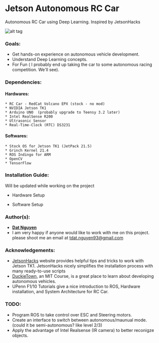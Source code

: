 # Jetson Autonomous RC Car

Autonomous RC Car using Deep Learning. Inspired by JetsonHacks

![alt tag](https://github.com/dat-ai/jetson-car/raw/master/docs/img/jetson-car.jpg)

### Goals:
* Get hands-on experience on autonomous vehicle development.
* Understand Deep Learning concepts.
* For Fun ( I probably end up taking the car to some autonomous racing competition. We'll see).

### Dependencies:
#### Hardwares:

	* RC Car - RedCat Volcano EPX (stock - no mod)
	* NVIDIA Jetson TK1
	* Arduino UNO  (probably upgrade to Teensy 3.2 later)
	* Intel RealSense R200
	* Ultrasonic Sensor
	* Real-Time-Clock (RTC) DS3231

#### Softwares:

	* Stock OS for Jetson TK1 (JetPack 21.5)
	* Grinch Kernel 21.4
	* ROS Indingo for ARM
	* OpenCV
	* TensorFlow

### Installation Guide:
Will be updated while working on the project

 * Hardware Setup
 
 * Software Setup


### Author(s):
* [**Dat Nguyen**](https://github.com/dat-ai)
* I am very happy if anyone would like to work with me on this project. please shoot me an email at tdat.nguyen93@gmail.com

### Acknowledgements:
* [JetsonHacks](http://www.jetsonhacks.com/) website provides helpful tips and tricks to work with Jetson TK1. JetsonHacks nicely simplifies the installation process with many ready-to-use scripts
* [DuckieTown](http://duckietown.mit.edu), an MIT Course,  is a great place to learn about developing autonomous vehicles.
* UPenn F1/10 Tutorials give a nice introduction to ROS, Hardware installation, and System Architecture for RC Car.

### TODO:
* Program ROS to take control over ESC and Steering motors.
* Create an interface to switch between autonomous/maunual mode. (could it be semi-autonomous? like level 2/3)
* Apply the advantage of Intel Realsense (IR camera) to better reconigze objects.

